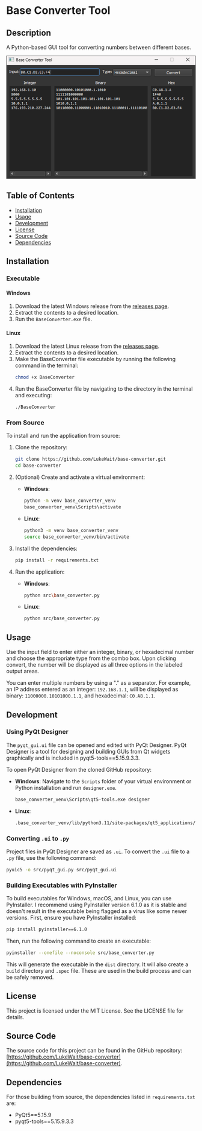 # Base Converter Tool

## Description
A Python-based GUI tool for converting numbers between different bases.

<p align="center">
  <img src="https://github.com/LukeWait/base-converter/raw/main/assets/screenshots/base-converter-preview.png" alt="App Screenshot" width="550">
</p>

## Table of Contents
- [Installation](#installation)
- [Usage](#usage)
- [Development](#development)
- [License](#license)
- [Source Code](#source-code)
- [Dependencies](#dependencies)

## Installation
### Executable
#### Windows
1. Download the latest Windows release from the [releases page](https://github.com/LukeWait/base-converter/releases).
2. Extract the contents to a desired location.
3. Run the `BaseConverter.exe` file.

#### Linux
1. Download the latest Linux release from the [releases page](https://github.com/LukeWait/base-converter/releases).
2. Extract the contents to a desired location.
3. Make the BaseConverter file executable by running the following command in the terminal:
    ```sh
    chmod +x BaseConverter
    ```
4. Run the BaseConverter file by navigating to the directory in the terminal and executing:
    ```sh
    ./BaseConverter
    ```

### From Source
To install and run the application from source:

1. Clone the repository:
    ```sh
    git clone https://github.com/LukeWait/base-converter.git
    cd base-converter
    ```

2. (Optional) Create and activate a virtual environment:
    - **Windows**:
      ```sh
      python -m venv base_converter_venv
      base_converter_venv\Scripts\activate
      ```
    - **Linux**:
      ```sh
      python3 -m venv base_converter_venv
      source base_converter_venv/bin/activate
      ```

3. Install the dependencies:
    ```sh
    pip install -r requirements.txt
    ```

4. Run the application:
    - **Windows**:
      ```sh
      python src\base_converter.py
      ```
    - **Linux**:
      ```sh
      python src/base_converter.py
      ```

## Usage
Use the input field to enter either an integer, binary, or hexadecimal number and choose the appropriate type from the combo box. Upon clicking convert, the number will be displayed as all three options in the labeled output areas.

You can enter multiple numbers by using a "." as a separator. For example, an IP address entered as an integer: `192.168.1.1`, will be displayed as binary: `11000000.10101000.1.1`, and hexadecimal: `C0.A8.1.1`.

## Development
### Using PyQt Designer
The `pyqt_gui.ui` file can be opened and edited with PyQt Designer. PyQt Designer is a tool for designing and building GUIs from Qt widgets graphically and is included in pyqt5-tools==5.15.9.3.3.

To open PyQt Designer from the cloned GitHub repository:
- **Windows**:
  Navigate to the `Scripts` folder of your virtual environment or Python installation and run `designer.exe`.
  ```sh
  base_converter_venv\Scripts\qt5-tools.exe designer
  ```

- **Linux**:  
  ```sh
  .base_converter_venv/lib/python3.11/site-packages/qt5_applications/Qt/bin/designer
  ```

### Converting `.ui` to `.py`
Project files in PyQt Designer are saved as `.ui`. To convert the `.ui` file to a `.py` file, use the following command:
```sh
pyuic5 -o src/pyqt_gui.py src/pyqt_gui.ui
```

### Building Executables with PyInstaller
To build executables for Windows, macOS, and Linux, you can use PyInstaller. I recommend using PyInstaller version 6.1.0 as it is stable and doesn't result in the executable being flagged as a virus like some newer versions. First, ensure you have PyInstaller installed:
```sh
pip install pyinstaller==6.1.0
```
Then, run the following command to create an executable:
```sh
pyinstaller --onefile --noconsole src/base_converter.py
```
This will generate the executable in the `dist` directory. It will also create a `build` directory and `.spec` file. These are used in the build process and can be safely removed.

## License
This project is licensed under the MIT License. See the LICENSE file for details.

## Source Code
The source code for this project can be found in the GitHub repository: [https://github.com/LukeWait/base-converter](https://github.com/LukeWait/base-converter).

## Dependencies
For those building from source, the dependencies listed in `requirements.txt` are:
- PyQt5==5.15.9
- pyqt5-tools==5.15.9.3.3
